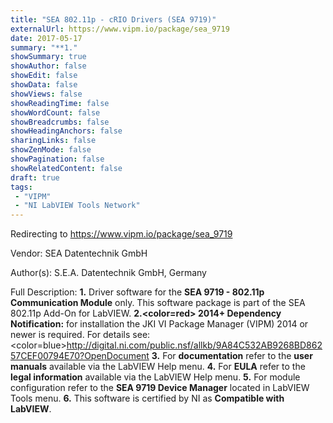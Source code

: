 ```yaml
---
title: "SEA 802.11p - cRIO Drivers (SEA 9719)"
externalUrl: https://www.vipm.io/package/sea_9719
date: 2017-05-17
summary: "**1."
showSummary: true
showAuthor: false
showEdit: false
showData: false
showViews: false
showReadingTime: false
showWordCount: false
showBreadcrumbs: false
showHeadingAnchors: false
sharingLinks: false
showZenMode: false
showPagination: false
showRelatedContent: false
draft: true
tags:
 - "VIPM"
 - "NI LabVIEW Tools Network"
---
```


Redirecting to https://www.vipm.io/package/sea_9719

Vendor: SEA Datentechnik GmbH

Author(s): S.E.A. Datentechnik GmbH, Germany
 
Full Description:
**1.** Driver software for the **SEA 9719 - 802.11p Communication Module** only. This software package is part of the SEA 802.11p Add-On for LabVIEW.
**2.<color=red> 2014+ Dependency Notification:</color>** for installation the JKI VI Package Manager (VIPM) 2014 or newer is required. For details see:
<color=blue>http://digital.ni.com/public.nsf/allkb/9A84C532AB9268BD86257CEF00794E70?OpenDocument</color>
**3.** For **documentation** refer to the **user manuals** available via the LabVIEW Help menu.
**4.** For **EULA** refer to the **legal information** available via the LabVIEW Help menu.
**5.** For module configuration refer to the **SEA 9719 Device Manager** located in LabVIEW Tools menu.
**6.** This software is certified by NI as **Compatible with LabVIEW**.